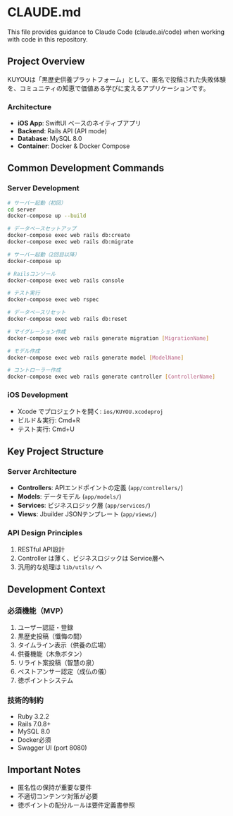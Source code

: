 # CLAUDE.md

This file provides guidance to Claude Code (claude.ai/code) when working with code in this repository.

## Project Overview

KUYOUは「黒歴史供養プラットフォーム」として、匿名で投稿された失敗体験を、コミュニティの知恵で価値ある学びに変えるアプリケーションです。

### Architecture

- **iOS App**: SwiftUI ベースのネイティブアプリ
- **Backend**: Rails API (API mode)
- **Database**: MySQL 8.0
- **Container**: Docker & Docker Compose

## Common Development Commands

### Server Development

```bash
# サーバー起動（初回）
cd server
docker-compose up --build

# データベースセットアップ
docker-compose exec web rails db:create
docker-compose exec web rails db:migrate

# サーバー起動（2回目以降）
docker-compose up

# Railsコンソール
docker-compose exec web rails console

# テスト実行
docker-compose exec web rspec

# データベースリセット
docker-compose exec web rails db:reset

# マイグレーション作成
docker-compose exec web rails generate migration [MigrationName]

# モデル作成
docker-compose exec web rails generate model [ModelName]

# コントローラー作成
docker-compose exec web rails generate controller [ControllerName]
```

### iOS Development

- Xcode でプロジェクトを開く: `ios/KUYOU.xcodeproj`
- ビルド＆実行: Cmd+R
- テスト実行: Cmd+U

## Key Project Structure

### Server Architecture
- **Controllers**: APIエンドポイントの定義 (`app/controllers/`)
- **Models**: データモデル (`app/models/`)
- **Services**: ビジネスロジック層 (`app/services/`)
- **Views**: Jbuilder JSONテンプレート (`app/views/`)

### API Design Principles
1. RESTful API設計
2. Controller は薄く、ビジネスロジックは Service層へ
3. 汎用的な処理は `lib/utils/` へ

## Development Context

### 必須機能（MVP）
1. ユーザー認証・登録
2. 黒歴史投稿（懺悔の間）
3. タイムライン表示（供養の広場）
4. 供養機能（木魚ボタン）
5. リライト案投稿（智慧の泉）
6. ベストアンサー認定（成仏の儀）
7. 徳ポイントシステム

### 技術的制約
- Ruby 3.2.2
- Rails 7.0.8+
- MySQL 8.0
- Docker必須
- Swagger UI (port 8080)

## Important Notes

- 匿名性の保持が重要な要件
- 不適切コンテンツ対策が必要
- 徳ポイントの配分ルールは要件定義書参照